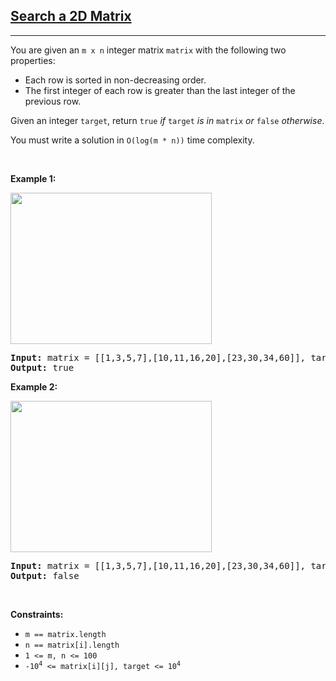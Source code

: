 <a href="https://leetcode.com/problems/search-a-2d-matrix/"><h2> Search a 2D Matrix </h2></a>
<hr><p>You are given an <code>m x n</code> integer matrix <code>matrix</code> with the following two properties:</p>
<ul>
<li>Each row is sorted in non-decreasing order.</li>
<li>The first integer of each row is greater than the last integer of the previous row.</li>
</ul>
<p>Given an integer <code>target</code>, return <code>true</code> <em>if</em> <code>target</code> <em>is in</em> <code>matrix</code> <em>or</em> <code>false</code> <em>otherwise</em>.</p>
<p>You must write a solution in <code>O(log(m * n))</code> time complexity.</p>
<p> </p>
<p><strong class="example">Example 1:</strong></p>
<img alt="" src="https://assets.leetcode.com/uploads/2020/10/05/mat.jpg" style="width: 322px; height: 242px;"/>
<pre><strong>Input:</strong> matrix = [[1,3,5,7],[10,11,16,20],[23,30,34,60]], target = 3
<strong>Output:</strong> true
</pre>
<p><strong class="example">Example 2:</strong></p>
<img alt="" src="https://assets.leetcode.com/uploads/2020/10/05/mat2.jpg" style="width: 322px; height: 242px;"/>
<pre><strong>Input:</strong> matrix = [[1,3,5,7],[10,11,16,20],[23,30,34,60]], target = 13
<strong>Output:</strong> false
</pre>
<p> </p>
<p><strong>Constraints:</strong></p>
<ul>
<li><code>m == matrix.length</code></li>
<li><code>n == matrix[i].length</code></li>
<li><code>1 &lt;= m, n &lt;= 100</code></li>
<li><code>-10<sup>4</sup> &lt;= matrix[i][j], target &lt;= 10<sup>4</sup></code></li>
</ul>
